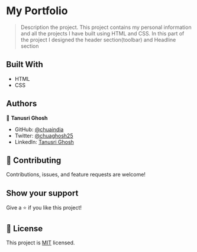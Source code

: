 # My Portfolio

> Description the project.
> This project contains my personal information and all the projects I have built using HTML and CSS.
> In this part of the project I designed the header section(toolbar) and Headline section

## Built With

- HTML
- CSS

## Authors

👤 **Tanusri Ghosh**

- GitHub: [@chuaindia](https://github.com/chuaindia)
- Twitter: [@chuaghosh25](https://twitter.com/chuaghosh25)
- LinkedIn: [Tanusri Ghosh](https://www.linkedin.com/in/tanusri-ghosh-2a56b814//)

## 🤝 Contributing

Contributions, issues, and feature requests are welcome!

## Show your support

Give a ⭐ if you like this project!

## 📝 License


This project is [MIT](./LICENSE) licensed.


